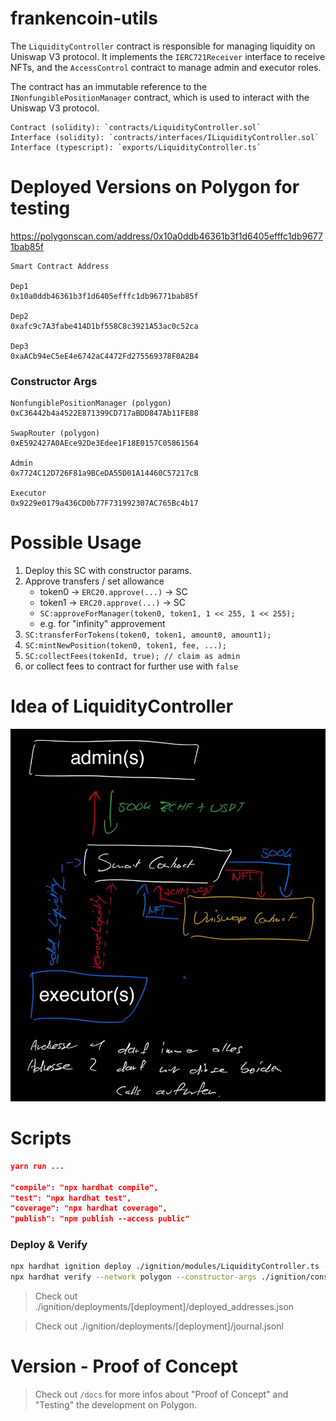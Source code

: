 # frankencoin-utils

The `LiquidityController` contract is responsible for managing liquidity on Uniswap V3 protocol.
It implements the `IERC721Receiver` interface to receive NFTs, and the `AccessControl` contract to manage
admin and executor roles.

The contract has an immutable reference to the `INonfungiblePositionManager` contract, which is used
to interact with the Uniswap V3 protocol.

```
Contract (solidity): `contracts/LiquidityController.sol`
Interface (solidity): `contracts/interfaces/ILiquidityController.sol`
Interface (typescript): `exports/LiquidityController.ts`
```

# Deployed Versions on Polygon for testing

https://polygonscan.com/address/0x10a0ddb46361b3f1d6405efffc1db96771bab85f

```
Smart Contract Address

Dep1
0x10a0ddb46361b3f1d6405efffc1db96771bab85f

Dep2
0xafc9c7A3fabe414D1bf558C8c3921A53ac0c52ca

Dep3
0xaACb94eC5eE4e6742aC4472Fd275569378F0A2B4

```

### Constructor Args

```
NonfungiblePositionManager (polygon)
0xC36442b4a4522E871399CD717aBDD847Ab11FE88

SwapRouter (polygon)
0xE592427A0AEce92De3Edee1F18E0157C05861564

Admin
0x7724C12D726F81a9BCeDA55D01A14460C57217cB

Executor
0x9229e0179a436CD0b77F731992307AC765Bc4b17
```

# Possible Usage

1. Deploy this SC with constructor params.
2. Approve transfers / set allowance
    - token0 -> `ERC20.approve(...)` -> SC
    - token1 -> `ERC20.approve(...)` -> SC
    - `SC:approveForManager(token0, token1, 1 << 255, 1 << 255);`
    - e.g. for "infinity" approvement
3. `SC:transferForTokens(token0, token1, amount0, amount1);`
4. `SC:mintNewPosition(token0, token1, fee, ...);`
5. `SC:collectFees(tokenId, true); // claim as admin`
6. or collect fees to contract for further use with `false`

# Idea of LiquidityController

![alt text](assets/idea.png)

# Scripts

```json
yarn run ...

"compile": "npx hardhat compile",
"test": "npx hardhat test",
"coverage": "npx hardhat coverage",
"publish": "npm publish --access public"
```

### Deploy & Verify

```bash
npx hardhat ignition deploy ./ignition/modules/LiquidityController.ts --network polygon --deployment-id dep1
npx hardhat verify --network polygon --constructor-args ./ignition/constructor-args/dep1.js 0xafc9c7A3fabe414D1bf558C8c3921A53ac0c52ca
```

> Check out ./ignition/deployments/[deployment]/deployed_addresses.json

> Check out ./ignition/deployments/[deployment]/journal.jsonl

# Version - Proof of Concept

> Check out `/docs` for more infos about "Proof of Concept" and "Testing" the development on Polygon.
